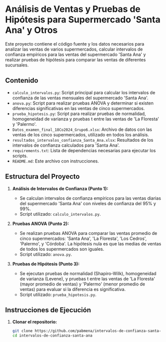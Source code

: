 # Análisis de Ventas y Pruebas de Hipótesis para Supermercado 'Santa Ana' y Otros

Este proyecto contiene el código fuente y los datos necesarios para analizar las ventas de varios supermercados, calcular intervalos de confianza empíricos para las ventas del supermercado 'Santa Ana' y realizar pruebas de hipótesis para comparar las ventas de diferentes sucursales.

## Contenido

- `calculo_intervalos.py`: Script principal para calcular los intervalos de confianza de las ventas mensuales del supermercado 'Santa Ana'.
- `anova.py`: Script para realizar pruebas ANOVA y determinar si existen diferencias significativas en las ventas de cinco supermercados.
- `prueba_hipotesis.py`: Script para realizar pruebas de normalidad, homogeneidad de varianza y pruebas t entre las ventas de 'La Floresta' y 'Palermo'.
- `Datos_examen_final_18Co2024_Grupo6.xlsx`: Archivo de datos con las ventas de los cinco supermercados, utilizado en todos los análisis.
- `resultados_intervalos_confianza_Santa_Ana.xlsx`: Resultados de los intervalos de confianza calculados para 'Santa Ana'.
- `requirements.txt`: Lista de dependencias necesarias para ejecutar los scripts.
- `README.md`: Este archivo con instrucciones.

## Estructura del Proyecto

1. **Análisis de Intervalos de Confianza (Punto 1):**
   - Se calculan intervalos de confianza empíricos para las ventas diarias del supermercado 'Santa Ana' con niveles de confianza del 95% y 99%.
   - Script utilizado: `calculo_intervalos.py`.

2. **Pruebas ANOVA (Punto 2):**
   - Se realizan pruebas ANOVA para comparar las ventas promedio de cinco supermercados: 'Santa Ana', 'La Floresta', 'Los Cedros', 'Palermo', y 'Córdoba'. La hipótesis nula es que las medias de ventas de todos los supermercados son iguales.
   - Script utilizado: `anova.py`.

3. **Pruebas de Hipótesis (Punto 3):**
   - Se ejecutan pruebas de normalidad (Shapiro-Wilk), homogeneidad de varianza (Levene), y pruebas t entre las ventas de 'La Floresta' (mayor promedio de ventas) y 'Palermo' (menor promedio de ventas) para evaluar si la diferencia es significativa.
   - Script utilizado: `prueba_hipotesis.py`.

## Instrucciones de Ejecución

1. **Clonar el repositorio:**

   ```bash
   git clone https://github.com/pabmena/intervalos-de-confianza-santa-ana.git
   cd intervalos-de-confianza-santa-ana

